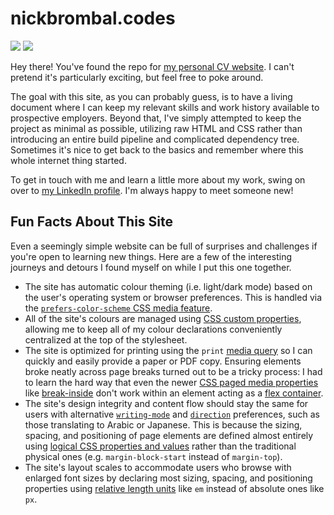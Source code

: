 # nickbrombal.codes

<img src="https://img.shields.io/tokei/lines/github/nbrombal/nbrombal.github.io?style=for-the-badge"> <img src="https://img.shields.io/github/last-commit/nbrombal/nbrombal.github.io?style=for-the-badge">

Hey there! You've found the repo for [my personal CV website](https://nickbrombal.codes). I can't pretend it's particularly exciting, but feel free to poke around.

The goal with this site, as you can probably guess, is to have a living document where I can keep my relevant skills and work history available to prospective employers. Beyond that, I've simply attempted to keep the project as minimal as possible, utilizing raw HTML and CSS rather than introducing an entire build pipeline and complicated dependency tree. Sometimes it's nice to get back to the basics and remember where this whole internet thing started.

To get in touch with me and learn a little more about my work, swing on over to [my LinkedIn profile](https://www.linkedin.com/in/nbrombal/). I'm always happy to meet someone new!

## Fun Facts About This Site

Even a seemingly simple website can be full of surprises and challenges if you're open to learning new things. Here are a few of the interesting journeys and detours I found myself on while I put this one together.

- The site has automatic colour theming (i.e. light/dark mode) based on the user's operating system or browser preferences. This is handled via the [`prefers-color-scheme` CSS media feature](https://developer.mozilla.org/en-US/docs/Web/CSS/@media/prefers-color-scheme).
- All of the site's colours are managed using [CSS custom properties](https://developer.mozilla.org/en-US/docs/Web/CSS/Using_CSS_custom_properties), allowing me to keep all of my colour declarations conveniently centralized at the top of the stylesheet.
- The site is optimized for printing using the `print` [media query](https://developer.mozilla.org/en-US/docs/Web/CSS/Media_Queries/Using_media_queries) so I can quickly and easily provide a paper or PDF copy. Ensuring elements broke neatly across page breaks turned out to be a tricky process: I had to learn the hard way that even the newer [CSS paged media properties](https://developer.mozilla.org/en-US/docs/Web/CSS/Paged_Media) like [break-inside](https://developer.mozilla.org/en-US/docs/Web/CSS/break-inside) don't work within an element acting as a [flex container](https://developer.mozilla.org/en-US/docs/Glossary/Flex_Container).
- The site's design integrity and content flow should stay the same for users with alternative [`writing-mode`](https://developer.mozilla.org/en-US/docs/Web/CSS/writing-mode) and [`direction`](https://developer.mozilla.org/en-US/docs/Web/CSS/direction) preferences, such as those translating to Arabic or Japanese. This is because the sizing, spacing, and positioning of page elements are defined almost entirely using [logical CSS properties and values](https://developer.mozilla.org/en-US/docs/Web/CSS/CSS_Logical_Properties) rather than the traditional physical ones (e.g. `margin-block-start` instead of `margin-top`).
- The site's layout scales to accommodate users who browse with enlarged font sizes by declaring most sizing, spacing, and positioning properties using [relative length units](https://developer.mozilla.org/en-US/docs/Learn/CSS/Building_blocks/Values_and_units#relative_length_units) like `em` instead of absolute ones like `px`.